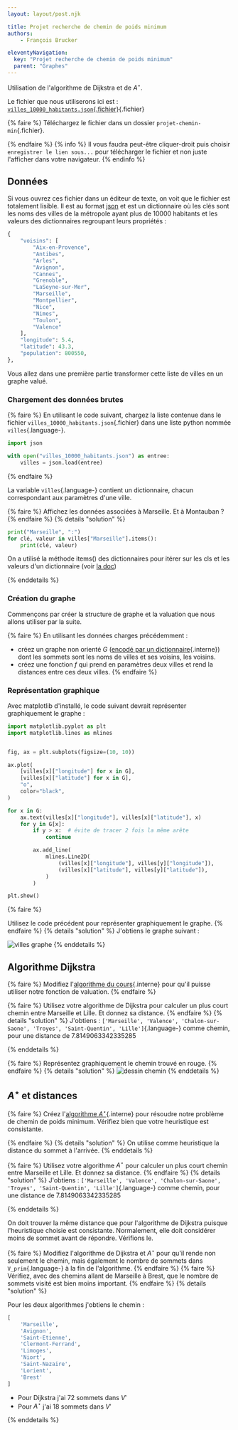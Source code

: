 ```yaml
---
layout: layout/post.njk

title: Projet recherche de chemin de poids minimum
authors: 
    - François Brucker

eleventyNavigation:
  key: "Projet recherche de chemin de poids minimum"
  parent: "Graphes"
---
```


<!-- début résumé -->

Utilisation de l'algorithme de Dijkstra et de $A^\star$.

<!-- fin résumé -->

Le fichier que nous utiliserons ici est : [`villes_10000_habitants.json`{.fichier}](./villes_10000_habitants.json){.fichier}

{% faire %}
Téléchargez le fichier dans un dossier `projet-chemin-min`{.fichier}.

{% endfaire %}
{% info %}
Il vous faudra peut-être cliquer-droit puis choisir `enregistrer le lien sous...` pour télécharger le fichier et non juste l'afficher dans votre navigateur.
{% endinfo %}

## <span id="données"></span> Données

Si vous ouvrez ces fichier dans un éditeur de texte, on voit que le fichier est totalement lisible. Il est au format [json](https://fr.wikipedia.org/wiki/JavaScript_Object_Notation) et est un dictionnaire où les clés sont les noms des villes de la métropole ayant plus de 10000 habitants et les valeurs des dictionnaires regroupant leurs propriétés :

```python
{
    "voisins": [
        "Aix-en-Provence",
        "Antibes",
        "Arles",
        "Avignon",
        "Cannes",
        "Grenoble",
        "LaSeyne-sur-Mer",
        "Marseille",
        "Montpellier",
        "Nice",
        "Nimes",
        "Toulon",
        "Valence"
    ],
    "longitude": 5.4,
    "latitude": 43.3,
    "population": 800550,
},
```

Vous allez dans une première partie transformer cette liste de villes en un graphe valué.

### Chargement des données brutes

{% faire %}
En utilisant le code suivant, chargez la liste contenue dans le fichier `villes_10000_habitants.json`{.fichier} dans une liste python nommée `villes`{.language-}.

```python
import json

with open("villes_10000_habitants.json") as entree:
    villes = json.load(entree)

```

{% endfaire %}

La variable `villes`{.language-} contient un dictionnaire, chacun correspondant aux paramètres d'une ville.

{% faire %}
Affichez les données associées à Marseille. Et à Montauban ?
{% endfaire %}
{% details "solution" %}

```python
print("Marseille", ":")
for clé, valeur in villes["Marseille"].items():
    print(clé, valeur)
```

On a utilisé la méthode items() des dictionnaires pour itérer sur les cls et les valeurs d'un dictionnaire (voir [la doc](https://docs.python.org/3/tutorial/datastructures.html#looping-techniques))

{% enddetails %}

### Création du graphe

Commençons par créer la structure de graphe et la valuation que nous allons utiliser par la suite.

{% faire %}
En utilisant les données charges précédemment :

* créez un graphe non orienté $G$ ([encodé par un dictionnaire](../encodage#dict){.interne}) dont les sommets sont les noms de villes et ses voisins, les voisins.
* créez une fonction $f$ qui prend en paramètres deux villes et rend la distances entre ces deux villes.
{% endfaire %}

### Représentation graphique

Avec matplotlib d'installé, le code suivant devrait représenter graphiquement le graphe :

```python
import matplotlib.pyplot as plt
import matplotlib.lines as mlines


fig, ax = plt.subplots(figsize=(10, 10))

ax.plot(
    [villes[x]["longitude"] for x in G],
    [villes[x]["latitude"] for x in G],
    "o",
    color="black",
)

for x in G:
    ax.text(villes[x]["longitude"], villes[x]["latitude"], x)
    for y in G[x]:
        if y > x:  # évite de tracer 2 fois la même arête
            continue

        ax.add_line(
            mlines.Line2D(
                (villes[x]["longitude"], villes[y]["longitude"]),
                (villes[x]["latitude"], villes[y]["latitude"]),
            )
        )

plt.show()
```

{% faire %}

Utilisez le code précédent pour représenter graphiquement le graphe.
{% endfaire %}
{% details "solution" %}
J'obtiens le graphe suivant :

![villes graphe](./graphe.png)
{% enddetails %}

## Algorithme Dijkstra

{% faire %}
Modifiez l'[algorithme du cours](../chemin-poids-min-positif#implementation-Dijkstra-python){.interne} pour qu'il puisse utiliser notre fonction de valuation.
{% endfaire %}

{% faire %}
Utilisez votre algorithme de Dijkstra pour calculer un plus court chemin entre Marseille et Lille. Et donnez sa distance.
{% endfaire %}
{% details "solution" %}
J'obtiens : `['Marseille', 'Valence', 'Chalon-sur-Saone', 'Troyes', 'Saint-Quentin', 'Lille']`{.language-} comme chemin, pour une distance de 7.8149063342335285

{% enddetails %}

{% faire %}
Représentez graphiquement le chemin trouvé en rouge.
{% endfaire %}
{% details "solution" %}
![dessin chemin](./chemin-marseille-lille.png)
{% enddetails %}

## $A^\star$ et distances

{% faire %}
Créez l'[algorithme $A^\star$](../chemin-poids-min-positif#a-star){.interne} pour résoudre notre problème de chemin de poids minimum. Vérifiez bien que votre heuristique est consistante.

{% endfaire %}
{% details "solution" %}
On utilise comme heuristique la distance du sommet à l'arrivée.
{% enddetails %}

{% faire %}
Utilisez votre algorithme $A^\star$ pour calculer un plus court chemin entre Marseille et Lille. Et donnez sa distance.
{% endfaire %}
{% details "solution" %}
J'obtiens : `['Marseille', 'Valence', 'Chalon-sur-Saone', 'Troyes', 'Saint-Quentin', 'Lille']`{.language-} comme chemin, pour une distance de 7.8149063342335285

{% enddetails %}

On doit trouver la même distance que pour l'algorithme de Dijkstra puisque l'heuristique choisie est consistante. Normalement, elle doit considérer moins de sommet avant de répondre. Vérifions le.

{% faire %}
Modifiez l'algorithme de Dijkstra et $A^\star$ pour qu'il rende non seulement le chemin, mais également le nombre de sommets dans `V_prim`{.language-} à la fin de l'algorithme.
{% endfaire %}
{% faire %}
Vérifiez, avec des chemins allant de Marseille à Brest, que le nombre de sommets visité est bien moins important.
{% endfaire %}
{% details "solution" %}

Pour les deux algorithmes j'obtiens le chemin :

```python
[
    'Marseille', 
    'Avignon', 
    'Saint-Etienne', 
    'Clermont-Ferrand', 
    'Limoges', 
    'Niort', 
    'Saint-Nazaire', 
    'Lorient', 
    'Brest'
]
```

* Pour Dijkstra j'ai 72 sommets dans $V'$
* Pour $A^\star$ j'ai 18 sommets dans $V'$

{% enddetails %}
